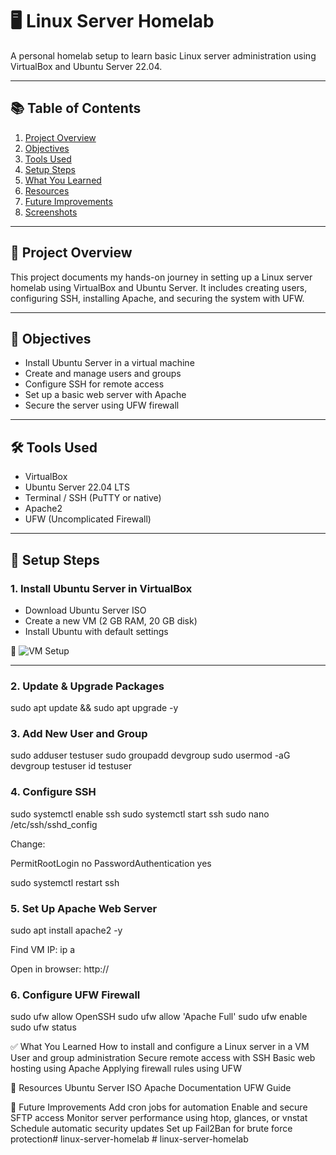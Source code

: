 # 🖥️ Linux Server Homelab

A personal homelab setup to learn basic Linux server administration using VirtualBox and Ubuntu Server 22.04.

---

## 📚 Table of Contents
1. [Project Overview](#project-overview)  
2. [Objectives](#objectives)  
3. [Tools Used](#tools-used)  
4. [Setup Steps](#setup-steps)  
5. [What You Learned](#what-you-learned)  
6. [Resources](#resources)  
7. [Future Improvements](#future-improvements)  
8. [Screenshots](#screenshots)

---

## 📌 Project Overview

This project documents my hands-on journey in setting up a Linux server homelab using VirtualBox and Ubuntu Server. It includes creating users, configuring SSH, installing Apache, and securing the system with UFW.

---

## 🎯 Objectives

- Install Ubuntu Server in a virtual machine
- Create and manage users and groups
- Configure SSH for remote access
- Set up a basic web server with Apache
- Secure the server using UFW firewall

---

## 🛠 Tools Used

- VirtualBox
- Ubuntu Server 22.04 LTS
- Terminal / SSH (PuTTY or native)
- Apache2
- UFW (Uncomplicated Firewall)

---

## 🔧 Setup Steps

### 1. Install Ubuntu Server in VirtualBox
- Download Ubuntu Server ISO
- Create a new VM (2 GB RAM, 20 GB disk)
- Install Ubuntu with default settings

📸 ![VM Setup](screenshots/step1_vm_setup.png)

---

### 2. Update & Upgrade Packages


sudo apt update && sudo apt upgrade -y

### 3. Add New User and Group

sudo adduser testuser
sudo groupadd devgroup
sudo usermod -aG devgroup testuser
id testuser


### 4. Configure SSH
sudo systemctl enable ssh
sudo systemctl start ssh
sudo nano /etc/ssh/sshd_config

Change:

PermitRootLogin no
PasswordAuthentication yes

sudo systemctl restart ssh

### 5. Set Up Apache Web Server
sudo apt install apache2 -y

Find VM IP:
ip a

Open in browser: http://<your-vm-ip>

### 6. Configure UFW Firewall
sudo ufw allow OpenSSH
sudo ufw allow 'Apache Full'
sudo ufw enable
sudo ufw status

✅ What You Learned
How to install and configure a Linux server in a VM
User and group administration
Secure remote access with SSH
Basic web hosting using Apache
Applying firewall rules using UFW


🔗 Resources
Ubuntu Server ISO
Apache Documentation
UFW Guide

🚀 Future Improvements
Add cron jobs for automation
Enable and secure SFTP access
Monitor server performance using htop, glances, or vnstat
Schedule automatic security updates
Set up Fail2Ban for brute force protection#   l i n u x - s e r v e r - h o m e l a b 
 
 #   l i n u x - s e r v e r - h o m e l a b 
 
 
